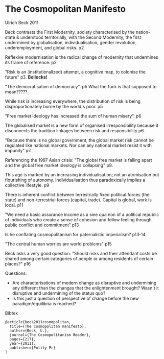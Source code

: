 The Cosmopolitan Manifesto
==========================

Ulrich Beck 2011

Beck contrasts the First Modernity, society characterised by the nation-state & understood territorially, with the Second Modernity, the first undermined by globalisation, individualisation, gender revolution, underemployment, and global risks. p2 

Reflexive modernisation is the radical change of modernity that undermines its frame of reference. p2

"Risk is an (institutionalized) attempt, a cognitive map, to colonise the future" p3. **Bollocks!**

"The democratisation of democracy". p5 What the fuck is that supposed to mean?????

While risk is increasing everywhere, the distribution of risk is being disproportionately borne by the world's poor. p5

"Free market ideology has increased the sum of human misery". p6

The globalised market is a new form of organised irresponsibility because it disconnects the tradition linkages between risk and responsibility p6.

"Because there is no global government, the global market risk cannot be regulated like national markets.  Nor can any national market resist it with impunity" p7.

Referencing the 1997 Asian crisis: "The global free market is falling apart and the global free market ideology is collapsing" p8.

This age is marked by an increasing individualisation; not an atomisation but flourishing of autonomy.  individualisation thus paradoxically implies a collective lifestyle. p9

There is inherent conflict between terrestrially fixed political forces (the state) and non-terrestrial forces (capital, trade).  Capital is global, work is local. p11

"We need a basic assurance income as a sine qua non of a political republic of individuals who create a sense of cohesion and fellow feeling through public conflict and commitment" p13

Is he conflating cosmopolitanism for paternalistic imperialism? p13-14

"The central human worries are world problems" p15

Beck asks a very good question: "Should risks and their attendant costs be shared among certain categories of people or among residents of certain places?" p16


Questions:

- Are characterisations of modern change as disruptive and undermining any different than the changes that the enlightenment brought?  Wasn't it disruptive and undermining of the status quo?
- Is this just a question of perspective of change before the new paradigm/equilibria is reached?

Bibtex
	
	@article{beck2011cosmopolitan,
	  title={The cosmopolitan manifesto},
	  author={Beck, U.},
	  journal={The Cosmopolitanism Reader},
	  pages={217},
	  year={2011},
	  publisher={Polity Pr}
	}